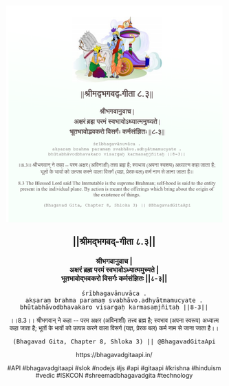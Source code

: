 <img src="../../asset/BG_8_3.png"/>
<center><h2>||श्रीमद्‍भगवद्‍-गीता ८.३||</h2>
<h3>श्रीभगवानुवाच |<br/>अक्षरं ब्रह्म परमं स्वभावोऽध्यात्ममुच्यते |<br/>भूतभावोद्भवकरो विसर्गः कर्मसंज्ञितः ||८-३||</h3>
<pre>śrībhagavānuvāca .<br/>akṣaraṃ brahma paramaṃ svabhāvo.adhyātmamucyate .<br/>bhūtabhāvodbhavakaro visargaḥ karmasaṃjñitaḥ ||8-3||</pre>
<p>।।8.3।। श्रीभगवान् ने कहा -- परम अक्षर (अविनाशी) तत्त्व ब्रह्म है; स्वभाव (अपना स्वरूप) अध्यात्म कहा जाता है; भूतों के भावों को उत्पन्न करने वाला विसर्ग (यज्ञ, प्रेरक बल) कर्म नाम से जाना जाता है।।</p>
<pre>(Bhagavad Gita, Chapter 8, Shloka 3) || @BhagavadGitaApi</pre><p>https://bhagavadgitaapi.in/</p><p>#API #bhagavadgitaapi #slok #nodejs #js #api #gitaapi #krishna #hinduism #vedic #ISKCON #shreemadbhagavadgita #technology</p></center>